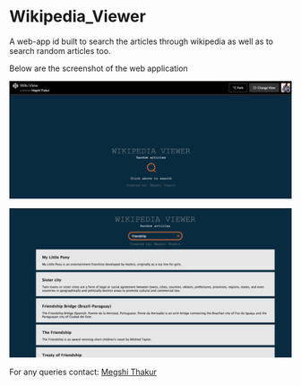 # Wikipedia_Viewer

A web-app id built to search the articles through wikipedia as well as to search random articles too.</br >

Below are the screenshot of the web application

![My picture](https://github.com/megshithakur1/Wikipedia_Viewer/blob/master/screenshot/Untitled.png)

![My picture](https://github.com/megshithakur1/Wikipedia_Viewer/blob/master/screenshot/2.png)

For any queries contact: [Megshi Thakur](https://www.linkedin.com/in/megshithakur/) 

